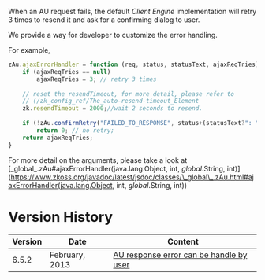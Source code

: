 When an AU request fails, the default *Client Engine* implementation
will retry 3 times to resend it and ask for a confirming dialog to user.

We provide a way for developer to customize the error handling.

For example,

```javascript
zAu.ajaxErrorHandler = function (req, status, statusText, ajaxReqTries) {
    if (ajaxReqTries == null)
        ajaxReqTries = 3; // retry 3 times
        
    // reset the resendTimeout, for more detail, please refer to 
    // (/zk_config_ref/The_auto-resend-timeout_Element 
    zk.resendTimeout = 2000;//wait 2 seconds to resend.
    
    if (!zAu.confirmRetry("FAILED_TO_RESPONSE", status+(statusText?": "+statusText:"")))
        return 0; // no retry;
    return ajaxReqTries;
}
```

For more detail on the arguments, please take a look at
[\_global\_.zAu#ajaxErrorHandler(java.lang.Object, int, _global_.String, int)](https://www.zkoss.org/javadoc/latest/jsdoc/classes/\_global\_.zAu.html#ajaxErrorHandler(java.lang.Object, int, _global_.String, int))

# Version History

| Version | Date           | Content                                                                            |
|---------|----------------|------------------------------------------------------------------------------------|
| 6.5.2   | February, 2013 | [AU response error can be handle by user](http://tracker.zkoss.org/browse/ZK-1616) |
